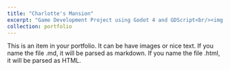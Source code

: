 ```yaml
---
title: "Charlotte's Mansion"
excerpt: "Game Development Project using Godot 4 and GDScript<br/><img src='/images/charlotte's-mansion.gif'>"
collection: portfolio
---
```


This is an item in your portfolio. It can be have images or nice text. If you name the file .md, it will be parsed as markdown. If you name the file .html, it will be parsed as HTML. 
